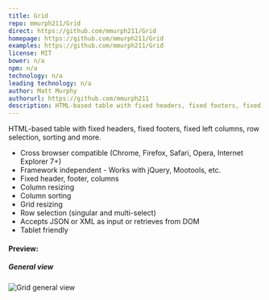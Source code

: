 ```yaml
---
title: Grid
repo: mmurph211/Grid
direct: https://github.com/mmurph211/Grid
homepage: https://github.com/mmurph211/Grid
examples: https://github.com/mmurph211/Grid
license: MIT
bower: n/a
npm: n/a
technology: n/a
leading technology: n/a
author: Matt Murphy
authorurl: https://github.com/mmurph211
description: HTML-based table with fixed headers, fixed footers, fixed left columns, row selection, sorting and more.
---
```


HTML-based table with fixed headers, fixed footers, fixed left columns, row selection, sorting and more.

* Cross browser compatible (Chrome, Firefox, Safari, Opera, Internet Explorer 7+)
* Framework independent - Works with jQuery, Mootools, etc.
* Fixed header, footer, columns
* Column resizing
* Column sorting
* Grid resizing
* Row selection (singular and multi-select)
* Accepts JSON or XML as input or retrieves from DOM
* Tablet friendly

#### Preview:

##### General view
![Grid general view](/images/libraries/grid/grid-table-example.jpg "Grid general view")
